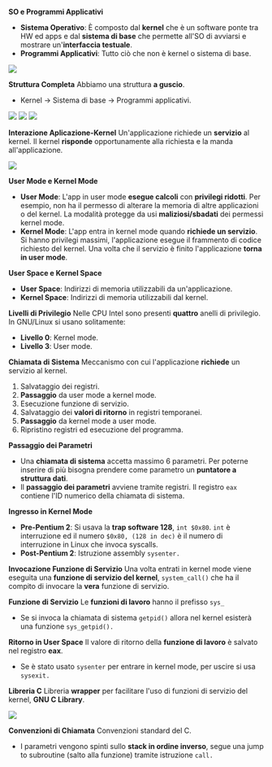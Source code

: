**SO e Programmi Applicativi**
- **Sistema Operativo**: È composto dal **kernel** che è un software ponte tra HW ed apps e dal **sistema di base** che permette all'SO di avviarsi e mostrare un'**interfaccia testuale**.
- **Programmi Applicativi**: Tutto ciò che non è kernel o sistema di base.

![](SO.png)

**Struttura Completa**
Abbiamo una struttura **a guscio**.
- Kernel -> Sistema di base -> Programmi applicativi.

![](Kernel.png)
![](Sistema-Base.png)
![](Programmi-Applicativi.png)

**Interazione Aplicazione-Kernel**
Un'applicazione richiede un **servizio** al kernel. Il kernel **risponde** opportunamente alla richiesta e la manda all'applicazione.

![](App-Kernel.png)

**User Mode e Kernel Mode**
- **User Mode**: L'app in user mode **esegue calcoli** con **privilegi ridotti**. Per esempio, non ha il permesso di alterare la memoria di altre applicazioni o del kernel. La modalità protegge da usi **maliziosi/sbadati** dei permessi kernel mode.
- **Kernel Mode**: L'app entra in kernel mode quando **richiede un servizio**. Si hanno privilegi massimi, l'applicazione esegue il frammento di codice richiesto del kernel. Una volta che il servizio è finito l'applicazione **torna in user mode**.

**User Space e Kernel Space**
- **User Space**: Indirizzi di memoria utilizzabili da un'applicazione.
- **Kernel Space**: Indirizzi di memoria utilizzabili dal kernel.

**Livelli di Privilegio**
Nelle CPU Intel sono presenti **quattro** anelli di privilegio. In GNU/Linux si usano solitamente:
- **Livello 0**: Kernel mode.
- **Livello 3**: User mode.

**Chiamata di Sistema**
Meccanismo con cui l'applicazione **richiede** un servizio al kernel.
1) Salvataggio dei registri.
2) **Passaggio** da user mode a kernel mode.
3) Esecuzione funzione di servizio.
4) Salvataggio dei **valori di ritorno** in registri temporanei.
5) **Passaggio** da kernel mode a user mode.
6) Ripristino registri ed esecuzione del programma.

**Passaggio dei Parametri**
- Una **chiamata di sistema** accetta massimo 6 parametri. Per poterne inserire di più bisogna prendere come parametro un **puntatore a struttura dati**.
- Il **passaggio dei parametri** avviene tramite registri. Il registro `eax` contiene l'ID numerico della chiamata di sistema.

**Ingresso in Kernel Mode**
- **Pre-Pentium 2**: Si usava la **trap software 128**, `int $0x80`. `int` è interruzione ed il numero `$0x80, (128 in dec)` è il numero di interruzione in Linux che invoca syscalls.
- **Post-Pentium 2**: Istruzione assembly `sysenter.`

**Invocazione Funzione di Servizio**
Una volta entrati in kernel mode viene eseguita una **funzione di servizio del kernel**, `system_call()` che ha il compito di invocare la **vera** funzione di servizio.

**Funzione di Servizio**
Le **funzioni di lavoro** hanno il prefisso `sys_`
- Se si invoca la chiamata di sistema `getpid()` allora nel kernel esisterà una funzione `sys_getpid().`

**Ritorno in User Space**
Il valore di ritorno della **funzione di lavoro** è salvato nel registro **eax**. 
- Se è stato usato `sysenter` per entrare in kernel mode, per uscire si usa `sysexit.`

**Libreria C**
Libreria **wrapper** per facilitare l'uso di funzioni di servizio del kernel, **GNU C Library**.

![](Wrapper-C.png)

**Convenzioni di Chiamata**
Convenzioni standard del C.
- I parametri vengono spinti sullo **stack in ordine inverso**, segue una jump to subroutine (salto alla funzione) tramite istruzione `call.`
